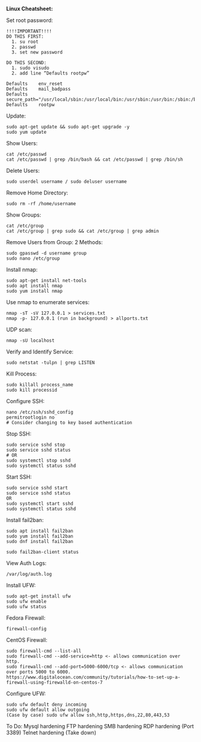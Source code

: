 **Linux Cheatsheet:**

Set root password:
```
!!!!IMPORTANT!!!!
DO THIS FIRST:
  1. su root
  2. passwd
  3. set new password 

DO THIS SECOND:
  1. sudo visudo
  2. add line “Defaults	rootpw”

Defaults    env_reset
Defaults    mail_badpass
Defaults    secure_path="/usr/local/sbin:/usr/local/bin:/usr/sbin:/usr/bin:/sbin:/bin:/snap/bin"
Defaults    rootpw
```
Update:
```
sudo apt-get update && sudo apt-get upgrade -y
sudo yum update
```

Show Users: 
```
cat /etc/passwd
cat /etc/passwd | grep /bin/bash && cat /etc/passwd | grep /bin/sh
```
Delete Users: 
```
sudo userdel username / sudo deluser username
```
Remove Home Directory: 
```
sudo rm -rf /home/username
```
Show Groups:
```
cat /etc/group
cat /etc/group | grep sudo && cat /etc/group | grep admin
```
Remove Users from Group:
2 Methods:
```
sudo gpasswd -d username group
sudo nano /etc/group
```
Install nmap:
```
sudo apt-get install net-tools
sudo apt install nmap
sudo yum install nmap
```
Use nmap to enumerate services:
```
nmap -sT -sV 127.0.0.1 > services.txt
nmap -p- 127.0.0.1 (run in background) > allports.txt
```
UDP scan: 
```
nmap -sU localhost
```
Verify and Identify Service:
```
sudo netstat -tulpn | grep LISTEN
```
Kill Process:
```
sudo killall process_name
sudo kill processid
```
Configure SSH:
```
nano /etc/ssh/sshd_config
permitrootlogin no
# Consider changing to key based authentication
```
Stop SSH:
```
sudo service sshd stop
sudo service sshd status
# OR
sudo systemctl stop sshd
sudo systemctl status sshd
```
Start SSH:
```
sudo service sshd start
sudo service sshd status
OR
sudo systemctl start sshd
sudo systemctl status sshd
```

Install fail2ban:
```
sudo apt install fail2ban
sudo yum install fail2ban
sudo dnf install fail2ban

sudo fail2ban-client status
```

View Auth Logs:
```
/var/log/auth.log
```

Install UFW:
```
sudo apt-get install ufw
sudo ufw enable
sudo ufw status
```
Fedora Firewall:
```
firewall-config
```
CentOS Firewall:
```
sudo firewall-cmd --list-all
sudo firewall-cmd --add-service=http <- allows communication over http.
sudo firewall-cmd --add-port=5000-6000/tcp <- allows communication over ports 5000 to 6000.
https://www.digitalocean.com/community/tutorials/how-to-set-up-a-firewall-using-firewalld-on-centos-7
```


Configure UFW:
```
sudo ufw default deny incoming
sudo ufw default allow outgoing
(Case by case) sudo ufw allow ssh,http,https,dns,22,80,443,53
```


To Do:
Mysql hardening
FTP hardening
SMB hardening
RDP hardening (Port 3389)
Telnet hardening (Take down)

